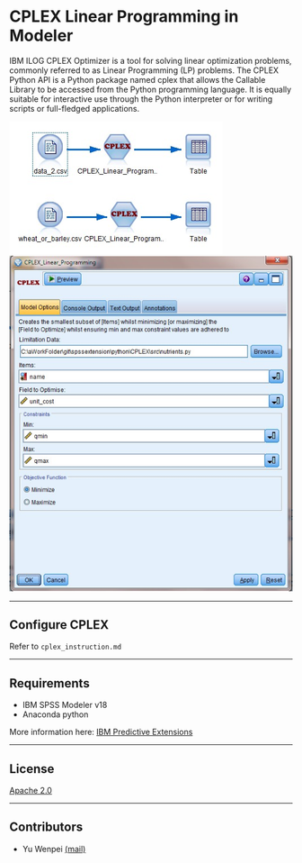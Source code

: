 # CPLEX Linear Programming in Modeler

IBM ILOG CPLEX Optimizer is a tool for solving linear optimization problems, commonly referred to as Linear Programming (LP) problems. The CPLEX Python API is a Python package named cplex that allows the Callable Library to be accessed from the Python programming language. It is equally suitable for interactive use through the Python interpreter or for writing scripts or full-fledged applications.

![stream](./screenshot/stream.jpg)
![node](./screenshot/node.jpg)

---
## Configure CPLEX
Refer to `cplex_instruction.md`

---
## Requirements

- IBM SPSS Modeler v18
- Anaconda python 

More information here: [IBM Predictive Extensions][2]

---
## License

[Apache 2.0][1]

---
## Contributors
- Yu Wenpei [(mail)](yuwenp@cn.ibm.com)

[1]:http://www.apache.org/licenses/LICENSE-2.0.html
[2]:https://developer.ibm.com/predictiveanalytics/downloads/#tab2